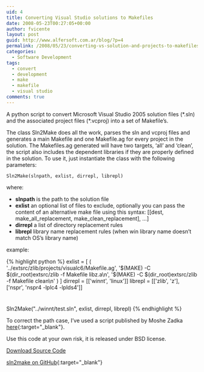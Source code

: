 ```yaml
---
uid: 4
title: Converting Visual Studio solutions to Makefiles
date: 2008-05-23T00:27:05+00:00
author: fvicente
layout: post
guid: http://www.alfersoft.com.ar/blog/?p=4
permalink: /2008/05/23/converting-vs-solution-and-projects-to-makefiles/
categories:
  - Software Development
tags:
  - convert
  - development
  - make
  - makefile
  - visual studio
comments: true
---
```

A python script to convert Microsoft Visual Studio 2005 solution files (\*.sln) and the associated project files (\*.vcproj) into a set of Makefile&#8217;s.

The class Sln2Make does all the work, parses the sln and vcproj files and generates a main Makefile and one Makefile.ag for every project in the solution. The Makefiles.ag generated will have two targets, &#8216;all&#8217; and &#8216;clean&#8217;, the script also includes the dependent libraries if they are properly defined in the solution. To use it, just instantiate the class with the following parameters:

<!--more-->

`Sln2Make(slnpath, exlist, dirrepl, librepl)`

where:

  * **slnpath** is the path to the solution file
  * **exlist** an optional list of files to exclude, optionally you can pass the content of an alternative make file using this syntax: [[dest, make\_all\_replacement, make\_clean\_replacement], &#8230;]
  * **dirrepl** a list of directory replacement rules
  * **librepl** library name replacement rules (when win library name doesn&#8217;t match OS&#8217;s library name)

example:

{% highlight python %}
exlist = [
    (
        '../extsrc/zlib/projects/visualc6/Makefile.ag',
        '$(MAKE) -C $(dir_root)extsrc/zlib -f Makefile libz.a\n',
        '$(MAKE) -C $(dir_root)extsrc/zlib -f Makefile clean\n'
    )
]
dirrepl = [['winnt', 'linux']]
librepl = [['zlib', 'z'], ['nspr', 'nspr4 -lplc4 -lplds4']]
#
Sln2Make("../winnt/test.sln", exlist, dirrepl, librepl)
{% endhighlight %}

To correct the path case, I&#8217;ve used a script published by Moshe Zadka [here](http://mail.python.org/pipermail/python-list/2000-June/038502.html "Case Correction in Python"){:target="_blank"}.

Use this code at your own risk, it is released under BSD license.

<a title="Download sln2make" markdown="0" href="https://github.com/fvicente/sln2make/archive/master.zip" class="btn">Download Source Code</a>

[sln2make on GitHub](https://github.com/fvicente/sln2make "sln2make on GitHub"){:target="_blank"}
